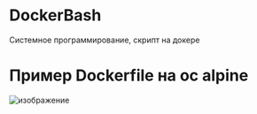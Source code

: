 # DockerBash
Системное программирование, скрипт на докере
# Пример Dockerfile на ос alpine
![изображение](https://user-images.githubusercontent.com/105336466/224043002-b071c99f-29bf-4b11-ac90-60f87f5a7f13.png)
